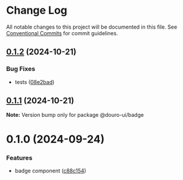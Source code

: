 # Change Log

All notable changes to this project will be documented in this file.
See [Conventional Commits](https://conventionalcommits.org) for commit guidelines.

## [0.1.2](https://github.com/Douro-ui/design-system/compare/@douro-ui/badge@0.1.1...@douro-ui/badge@0.1.2) (2024-10-21)

### Bug Fixes

- tests ([08e2bad](https://github.com/Douro-ui/design-system/commit/08e2bad07fcebdf8f765123b5d145ed8b3b44fc7))

## [0.1.1](https://github.com/Douro-ui/design-system/compare/@douro-ui/badge@0.1.0...@douro-ui/badge@0.1.1) (2024-10-21)

**Note:** Version bump only for package @douro-ui/badge

# 0.1.0 (2024-09-24)

### Features

- badge component ([c88c154](https://github.com/Douro-ui/design-system/commit/c88c154f6abc5063db6ba7cd28cb7be1ee3d9f8b))
